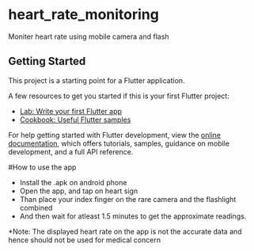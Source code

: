 # heart_rate_monitoring

Moniter heart rate using mobile camera and flash

## Getting Started

This project is a starting point for a Flutter application.

A few resources to get you started if this is your first Flutter project:

- [Lab: Write your first Flutter app](https://docs.flutter.dev/get-started/codelab)
- [Cookbook: Useful Flutter samples](https://docs.flutter.dev/cookbook)

For help getting started with Flutter development, view the
[online documentation](https://docs.flutter.dev/), which offers tutorials,
samples, guidance on mobile development, and a full API reference.

#How to use the app
- Install the .apk on android phone
- Open the app, and tap on heart sign
- Than place your index finger on the rare camera and the flashlight combined
- And then wait for atleast 1.5 minutes to get the approximate readings.

*Note: The displayed heart rate on the app is not the accurate data and hence should not be used for medical concern
